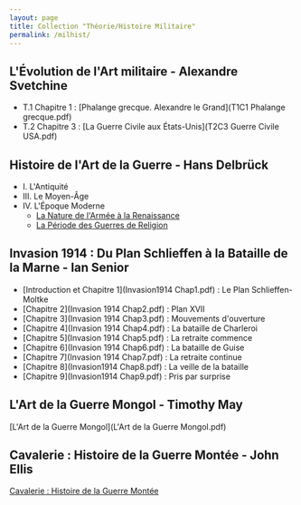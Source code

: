 ```yaml
---
layout: page
title: Collection "Théorie/Histoire Militaire"
permalink: /milhist/
---
```



## L'Évolution de l'Art militaire - Alexandre Svetchine

- T.1 Chapitre 1 : [Phalange grecque. Alexandre le Grand](T1C1 Phalange grecque.pdf)
- T.2 Chapitre 3 : [La Guerre Civile aux États-Unis](T2C3 Guerre Civile USA.pdf) 

## Histoire de l'Art de la Guerre - Hans Delbrück

- I. L'Antiquité
- III. Le Moyen-Âge
- IV. L'Époque Moderne
  - [La Nature de l'Armée à la Renaissance](HDV4L1Renaissance.pdf)
  - [La Période des Guerres de Religion](HDV4L2Religion.pdf)


## Invasion 1914 : Du Plan Schlieffen à la Bataille de la Marne - Ian Senior

- [Introduction et Chapitre 1](Invasion1914 Chap1.pdf) : Le Plan Schlieffen-Moltke
- [Chapitre 2](Invasion 1914 Chap2.pdf) : Plan XVII
- [Chapitre 3](Invasion 1914 Chap3.pdf) : Mouvements d'ouverture
- [Chapitre 4](Invasion 1914 Chap4.pdf) : La bataille de Charleroi
- [Chapitre 5](Invasion 1914 Chap5.pdf) : La retraite commence
- [Chapitre 6](Invasion 1914 Chap6.pdf) : La bataille de Guise
- [Chapitre 7](Invasion 1914 Chap7.pdf) : La retraite continue
- [Chapitre 8](Invasion1914 Chap8.pdf) : La veille de la bataille
- [Chapitre 9](Invasion1914 Chap9.pdf) : Pris par surprise

## L'Art de la Guerre Mongol - Timothy May

[L'Art de la Guerre Mongol](L'Art de la Guerre Mongol.pdf)

## Cavalerie : Histoire de la Guerre Montée - John Ellis

[Cavalerie : Histoire de la Guerre Montée](Cavalerie.pdf)


